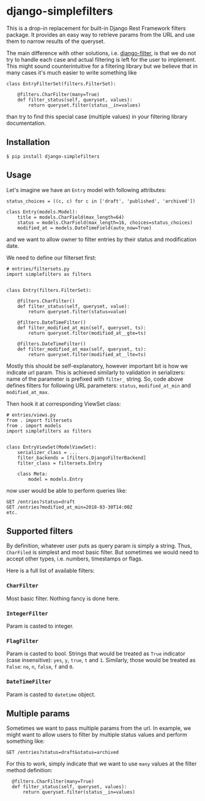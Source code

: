 # django-simplefilters

This is a drop-in replacement for built-in Django Rest Framework filters package. It provides an easy way to retrieve params from the URL and use them to narrow results of the queryset.

The main difference with other solutions, i.e. [django-filter](https://pypi.python.org/pypi/django-filter), is that we do not try to handle each case and actual filtering is left for the user to implement. This might sound counterintuitive for a filtering library but we believe that in many cases it's much easier to write something like

    class EntryFilterSet(filters.FilterSet):

        @filters.CharFilter(many=True)
        def filter_status(self, queryset, values):
            return queryset.filter(status__in=values)

than try to find this special case (multiple values) in your filtering library documentation.



## Installation

    $ pip install django-simplefilters


## Usage

Let's imagine we have an `Entry` model with following attributes:

    status_choices = ((c, c) for c in ['draft', 'published', 'archived'])

    class Entry(models.Model):
        title = models.CharField(max_length=64)
        status = models.CharField(max_length=16, choices=status_choices)
        modified_at = models.DateTimeField(auto_now=True)


and we want to allow owner to filter entries by their status and modification date.

We need to define our filterset first:


    # entries/filtersets.py
    import simplefilters as filters


    class Entry(filters.FilterSet):

        @filters.CharFilter()
        def filter_status(self, queryset, value):
            return queryset.filter(status=value)

        @filters.DateTimeFilter()
        def filter_modified_at_min(self, queryset, ts):
            return queryset.filter(modified_at__gte=ts)

        @filters.DateTimeFilter()
        def filter_modified_at_max(self, queryset, ts):
            return queryset.filter(modified_at__lte=ts)


Mostly this should be self-explanatory, however important bit is how we indicate url param. This is achieved similarly to validation in serializers: name of the parameter is prefixed with `filter_` string. So, code above defines filters for following URL parameters: `status`, `modified_at_min` and `modified_at_max`.

Then hook it at corresponding ViewSet class:

    # entries/views.py
    from . import filtersets
    from . import models
    import simplefilters as filters


    class EntryViewSet(ModelViewSet):
        serializer_class = ...
        filter_backends = [filters.DjangoFilterBackend]
        filter_class = filtersets.Entry

        class Meta:
            model = models.Entry


now user would be able to perform queries like:

    GET /entries?status=draft
    GET /entries?modified_at_min=2018-03-30T14:00Z
    etc.




## Supported filters

By definition, whatever user puts as query param is simply a string. Thus, `CharFiled` is simplest and most basic filter. But sometimes we would need to accept other types, i.e. numbers, timestamps or flags.

Here is a full list of available filters:

### `CharFilter`

Most basic filter. Nothing fancy is done here.

### `IntegerFilter`

Param is casted to integer.

### `FlagFilter`

Param is casted to bool. Strings that would be treated as `True` indicator (case insensitive): `yes`, `y`, `true`, `t` and `1`. Similarly, those would be treated as `False`: `no`, `n`, `false`, `f` and `0`.

### `DateTimeFilter`

Param is casted to `datetime` object.


## Multiple params

Sometimes we want to pass multiple params from the url. In example, we might want to allow users to filter by multiple status values and perform something like:

    GET /entries?status=draft&status=archived


For this to work, simply indicate that we want to use `many` values at the filter method definition:

      @filters.CharFilter(many=True)
      def filter_status(self, queryset, values):
          return queryset.filter(status__in=values)
